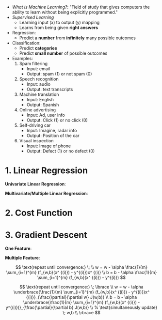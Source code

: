 
- _What is Machine Learning?_: "Field of study that gives computers the ability to learn without being explicitly programmed."
- _Supervised Learning_
  - Learning input (x) to output (y) mapping 
  - Learns from being given __right answers__
 - Regression:
   - Predict a __number__ from __infinitely__ many possible outcomes
 - Classification:
   - Predict __categories__
   - Predict __small number__ of possible outcomes 
  - Examples: 
    1. Spam filtering
        - Input: email
        - Output: spam (1) or not spam (0)
    2. Speech recognition
        - Input: audio
        - Output: text transcripts
    3. Machine translation
        - Input: English
        - Output: Spanish
    4. Online advertising
        - Input: Ad, user info
        - Output: Click (1) or no click (0)
    5. Self-driving car
        - Input: Imagine, radar info
        - Output: Position of the car
    6. Visual inspection
        - Input: Image of phone
        - Output: Defect (1) or no defect (0)

# 1. Linear Regression

__Univariate Linear Regression__:


__Multivariate/Multiple Linear Regression__:


# 2. Cost Function

# 3. Gradient Descent

__One Feature__:

__Multiple Feature__:

$$
\text{repeat until convergence:} \; \\
    w = w - \alpha \frac{1}{m} \sum_{i=1}^{m} (f_{w,b}(x^ {(i)}) - y^{(i)})x^ {(i)} \\
    b = b - \alpha \frac{1}{m} \sum_{i=1}^{m} (f_{w,b}(x^ {(i)}) - y^{(i)})
$$

$$
\text{repeat until convergence:} \; \lbrace \\
    w = w - \alpha \underbrace{\frac{1}{m} \sum_{i=1}^{m} (f_{w,b}(x^ {(i)}) - y^{(i)})x^ {(i)}}_{\frac{\partial}{\partial w} J(w,b)} \\
    b = b - \alpha \underbrace{\frac{1}{m} \sum_{i=1}^{m} (f_{w,b}(x^ {(i)}) - y^{(i)})}_{\frac{\partial}{\partial b} J(w,b)} \\
    % \text{simultaneously update} \; w,b \\
    \rbrace
$$